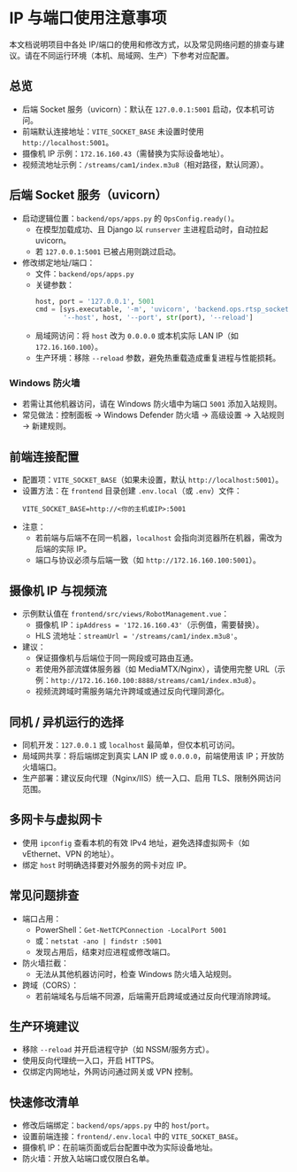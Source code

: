 # IP 与端口使用注意事项

本文档说明项目中各处 IP/端口的使用和修改方式，以及常见网络问题的排查与建议。请在不同运行环境（本机、局域网、生产）下参考对应配置。

## 总览
- 后端 Socket 服务（uvicorn）：默认在 `127.0.0.1:5001` 启动，仅本机可访问。
- 前端默认连接地址：`VITE_SOCKET_BASE` 未设置时使用 `http://localhost:5001`。
- 摄像机 IP 示例：`172.16.160.43`（需替换为实际设备地址）。
- 视频流地址示例：`/streams/cam1/index.m3u8`（相对路径，默认同源）。

## 后端 Socket 服务（uvicorn）
- 启动逻辑位置：`backend/ops/apps.py` 的 `OpsConfig.ready()`。
  - 在模型加载成功、且 Django 以 `runserver` 主进程启动时，自动拉起 uvicorn。
  - 若 `127.0.0.1:5001` 已被占用则跳过启动。
- 修改绑定地址/端口：
  - 文件：`backend/ops/apps.py`
  - 关键参数：
    ```python
    host, port = '127.0.0.1', 5001
    cmd = [sys.executable, '-m', 'uvicorn', 'backend.ops.rtsp_socket_server:app',
           '--host', host, '--port', str(port), '--reload']
    ```
  - 局域网访问：将 `host` 改为 `0.0.0.0` 或本机实际 LAN IP（如 `172.16.160.100`）。
  - 生产环境：移除 `--reload` 参数，避免热重载造成重复进程与性能损耗。

### Windows 防火墙
- 若需让其他机器访问，请在 Windows 防火墙中为端口 `5001` 添加入站规则。
- 常见做法：控制面板 → Windows Defender 防火墙 → 高级设置 → 入站规则 → 新建规则。

## 前端连接配置
- 配置项：`VITE_SOCKET_BASE`（如果未设置，默认 `http://localhost:5001`）。
- 设置方法：在 `frontend` 目录创建 `.env.local`（或 `.env`）文件：
  ```env
  VITE_SOCKET_BASE=http://<你的主机或IP>:5001
  ```
- 注意：
  - 若前端与后端不在同一机器，`localhost` 会指向浏览器所在机器，需改为后端的实际 IP。
  - 端口与协议必须与后端一致（如 `http://172.16.160.100:5001`）。

## 摄像机 IP 与视频流
- 示例默认值在 `frontend/src/views/RobotManagement.vue`：
  - 摄像机 IP：`ipAddress = '172.16.160.43'`（示例值，需要替换）。
  - HLS 流地址：`streamUrl = '/streams/cam1/index.m3u8'`。
- 建议：
  - 保证摄像机与后端位于同一网段或可路由互通。
  - 若使用外部流媒体服务器（如 MediaMTX/Nginx），请使用完整 URL（示例：`http://172.16.160.100:8888/streams/cam1/index.m3u8`）。
  - 视频流跨域时需服务端允许跨域或通过反向代理同源化。

## 同机 / 异机运行的选择
- 同机开发：`127.0.0.1` 或 `localhost` 最简单，但仅本机可访问。
- 局域网共享：将后端绑定到真实 LAN IP 或 `0.0.0.0`，前端使用该 IP；开放防火墙端口。
- 生产部署：建议反向代理（Nginx/IIS）统一入口、启用 TLS、限制外网访问范围。

## 多网卡与虚拟网卡
- 使用 `ipconfig` 查看本机的有效 IPv4 地址，避免选择虚拟网卡（如 vEthernet、VPN 的地址）。
- 绑定 `host` 时明确选择要对外服务的网卡对应 IP。

## 常见问题排查
- 端口占用：
  - PowerShell：`Get-NetTCPConnection -LocalPort 5001`
  - 或：`netstat -ano | findstr :5001`
  - 发现占用后，结束对应进程或修改端口。
- 防火墙拦截：
  - 无法从其他机器访问时，检查 Windows 防火墙入站规则。
- 跨域（CORS）：
  - 若前端域名与后端不同源，后端需开启跨域或通过反向代理消除跨域。

## 生产环境建议
- 移除 `--reload` 并开启进程守护（如 NSSM/服务方式）。
- 使用反向代理统一入口，开启 HTTPS。
- 仅绑定内网地址，外网访问通过网关或 VPN 控制。

## 快速修改清单
- 修改后端绑定：`backend/ops/apps.py` 中的 `host`/`port`。
- 设置前端连接：`frontend/.env.local` 中的 `VITE_SOCKET_BASE`。
- 摄像机 IP：在前端页面或后台配置中改为实际设备地址。
- 防火墙：开放入站端口或仅限白名单。